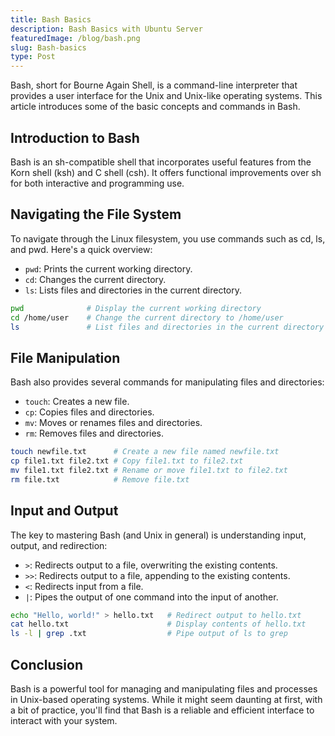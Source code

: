 ```yaml
---
title: Bash Basics
description: Bash Basics with Ubuntu Server
featuredImage: /blog/bash.png
slug: Bash-basics
type: Post
---
```


Bash, short for Bourne Again Shell, is a command-line interpreter that provides a user interface for the Unix and Unix-like operating systems. This article introduces some of the basic concepts and commands in Bash.

## Introduction to Bash
Bash is an sh-compatible shell that incorporates useful features from the Korn shell (ksh) and C shell (csh). It offers functional improvements over sh for both interactive and programming use.


## Navigating the File System
To navigate through the Linux filesystem, you use commands such as cd, ls, and pwd. Here's a quick overview:

- `pwd`: Prints the current working directory.
- `cd`: Changes the current directory.
- `ls`: Lists files and directories in the current directory.

```bash
pwd              # Display the current working directory
cd /home/user    # Change the current directory to /home/user
ls               # List files and directories in the current directory
```

## File Manipulation
Bash also provides several commands for manipulating files and directories:

- `touch`: Creates a new file.
- `cp`: Copies files and directories.
- `mv`: Moves or renames files and directories.
- `rm`: Removes files and directories.

```bash
touch newfile.txt      # Create a new file named newfile.txt
cp file1.txt file2.txt # Copy file1.txt to file2.txt
mv file1.txt file2.txt # Rename or move file1.txt to file2.txt
rm file.txt            # Remove file.txt
```

## Input and Output
The key to mastering Bash (and Unix in general) is understanding input, output, and redirection:

- `>`: Redirects output to a file, overwriting the existing contents.
- `>>`: Redirects output to a file, appending to the existing contents.
- `<`: Redirects input from a file.
- `|`: Pipes the output of one command into the input of another.

```bash
echo "Hello, world!" > hello.txt   # Redirect output to hello.txt
cat hello.txt                      # Display contents of hello.txt
ls -l | grep .txt                  # Pipe output of ls to grep
```
## Conclusion
Bash is a powerful tool for managing and manipulating files and processes in Unix-based operating systems. While it might seem daunting at first, with a bit of practice, you'll find that Bash is a reliable and efficient interface to interact with your system.